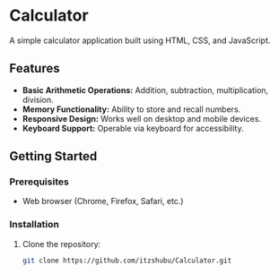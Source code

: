 # Calculator

A simple calculator application built using HTML, CSS, and JavaScript.

## Features

- **Basic Arithmetic Operations:** Addition, subtraction, multiplication, division.
- **Memory Functionality:** Ability to store and recall numbers.
- **Responsive Design:** Works well on desktop and mobile devices.
- **Keyboard Support:** Operable via keyboard for accessibility.

## Getting Started

### Prerequisites

- Web browser (Chrome, Firefox, Safari, etc.)

### Installation

1. Clone the repository:
   ```bash
   git clone https://github.com/itzshubu/Calculator.git

